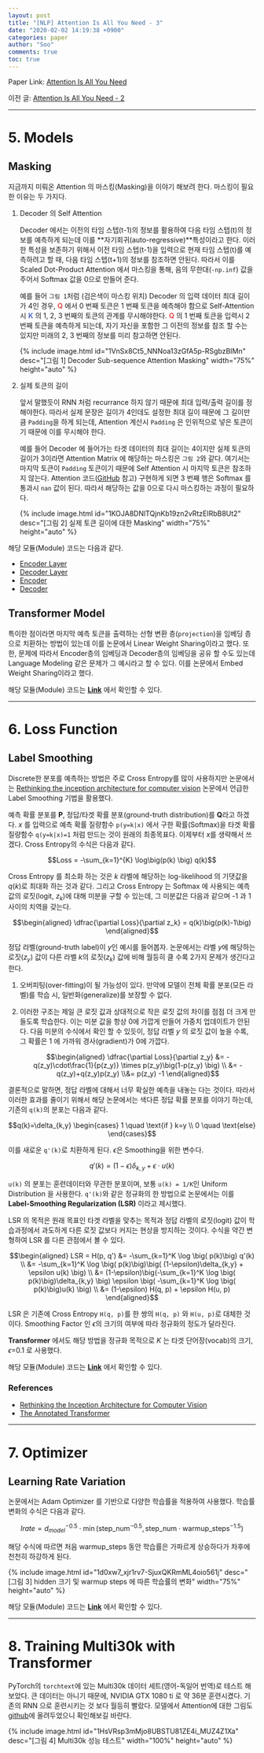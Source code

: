 ```yaml
---
layout: post
title: "[NLP] Attention Is All You Need - 3"
date: "2020-02-02 14:19:38 +0900"
categories: paper
author: "Soo"
comments: true
toc: true
---
```


Paper Link: [Attention Is All You Need](https://arxiv.org/abs/1706.03762)

이전 글: [Attention Is All You Need - 2](https://simonjisu.github.io/paper/2020/02/02/attentionisallyouneed2.html)

---

# 5. Models

## Masking

지금까지 미뤄온 Attention 의 마스킹(Masking)을 이야기 해보려 한다. 마스킹이 필요한 이유는 두 가지다.

1. Decoder 의 Self Attention 

    Decoder 에서는 이전의 타임 스텝(t-1)의 정보를 활용하여 다음 타임 스텝(t)의 정보를 예측하게 되는데 이를 **자기회귀(auto-regressive)**특성이라고 한다. 이러한 특성을 보존하기 위해서 이전 타임 스텝(t-1)을 입력으로 현재 타임 스텝(t)를 예측하려고 할 때, 다음 타임 스텝(t+1)의 정보를 참조하면 안된다. 따라서 이를 Scaled Dot-Product Attention 에서 마스킹을 통해, 음의 무한대(`-np.inf`) 값을 주어서 Softmax 값을 0으로 만들어 준다. 

    예를 들어 `그림 1`처럼 (검은색이 마스킹 위치) Decoder 의 입력 데이터 최대 길이가 4인 경우, <span style="color:#e25252">**Q**</span> 에서 0 번째 토큰은 1 번째 토큰을 예측해야 함으로 Self-Attention 시 <span style="color:#5470cc">**K**</span> 의 1, 2, 3 번째의 토큰의 관계를 무시해야한다. <span style="color:#e25252">**Q**</span> 의 1 번째 토큰을 입력시 2 번째 토큰을 예측하게 되는데, 자기 자신을 포함한 그 이전의 정보를 참조 할 수는 있지만 미래의 2, 3 번째의 정보를 미리 참고하면 안된다.

    {% include image.html id="1VnSx8Ct5_NNNoa13zGfA5p-RSgbzBIMn" desc="[그림 1] Decoder Sub-sequence Attention Masking" width="75%" height="auto" %}

2. 실제 토큰의 길이

    앞서 말했듯이 RNN 처럼 recurrance 하지 않기 때문에 최대 입력/출력 길이를 정해야한다. 따라서 실제 문장은 길이가 4인데도 설정한 최대 길이 때문에 그 길이만큼 `Padding`을 하게 되는데, Attention 계산시 `Padding` 은 인위적으로 넣은 토큰이기 때문에 이를 무시해야 한다. 

    예를 들어 Decoder 에 들어가는 타겟 데이터의 최대 길이는 4이지만 실제 토큰의 길이가 3이라면 Attention Matrix 에 해당하는 마스킹은 `그림 2`와 같다. 여기서는 마지막 토큰이 `Padding` 토큰이기 때문에 Self Attention 시 마지막 토큰은 참조하지 않는다. Attention 코드([GitHub](https://github.com/simonjisu/annotated-transformer-kr/blob/master/transformer/modules.py) 참고) 구현하게 되면 3 번째 행은 Softmax 를 통과시 `nan` 값이 된다. 따라서 해당하는 값을 0으로 다시 마스킹하는 과정이 필요하다. 

    {% include image.html id="1KOJA8DNlTQjnKb19zn2vRtzEIRbB8Ut2" desc="[그림 2] 실제 토큰 길이에 대한 Masking" width="75%" height="auto" %}

해당 모듈(Module) 코드는 다음과 같다.
* [Encoder Layer](https://github.com/simonjisu/annotated-transformer-kr/blob/9c1e4988e5aba3d2b971074590ce49e50c3aa823/transformer/layers.py#L11)
* [Decoder Layer](https://github.com/simonjisu/annotated-transformer-kr/blob/9c1e4988e5aba3d2b971074590ce49e50c3aa823/transformer/layers.py#L42)
* [Encoder](https://github.com/simonjisu/annotated-transformer-kr/blob/9c1e4988e5aba3d2b971074590ce49e50c3aa823/transformer/models.py#L10)
* [Decoder](https://github.com/simonjisu/annotated-transformer-kr/blob/9c1e4988e5aba3d2b971074590ce49e50c3aa823/transformer/models.py#L54)

## Transformer Model

특이한 점이라면 마지막 예측 토큰을 출력하는 선형 변환 층(`projection`)을 임베딩 층으로 치환하는 방법이 있는데 이를 논문에서 Linear Weight Sharing이라고 했다. 또한, 문제에 따라서 Encoder층의 임베딩과 Decoder층의 임베딩을 공유 할 수도 있는데 Language Modeling 같은 문제가 그 예시라고 할 수 있다. 이를 논문에서 Embed Weight Sharing이라고 했다.

해당 모듈(Module) 코드는 [**Link**](https://github.com/simonjisu/annotated-transformer-kr/blob/9c1e4988e5aba3d2b971074590ce49e50c3aa823/transformer/models.py#L112) 에서 확인할 수 있다.

---

# 6. Loss Function

## Label Smoothing

Discrete한 분포를 예측하는 방법은 주로 Cross Entropy를 많이 사용하지만 논문에서는 [Rethinking the inception architecture for computer vision](https://arxiv.org/abs/1512.00567) 논문에서 언급한 Label Smoothing 기법을 활용했다. 

예측 확률 분포를 **P**, 정답/타겟 확률 분포(ground-truth distribution)를 **Q**라고 하겠다. $x$ 를 입력으로 예측 확률 질량함수 `p(y=k|x)` 에서 구한 확률(Softmax)을 타겟 확률 질량함수 `q(y=k|x)=1` 처럼 만드는 것이 원래의 최종목표다. 이제부터 $x$를 생략해서 쓰겠다. Cross Entropy의 수식은 다음과 같다.

$$Loss = -\sum_{k=1}^{K} \log\big(p(k) \big) q(k)$$

Cross Entropy 를 최소화 하는 것은 $k$ 라벨에 해당하는 log-likelihood 의 기댓값을 $q(k)$로 최대화 하는 것과 같다. 그리고 Cross Entropy 는 Softmax 에 사용되는 예측값의 로짓(logit, $z_k$)에 대해 미분을 구할 수 있는데, 그 미분값은 다음과 같으며 -1 과 1 사이의 치역을 갖는다.

$$\begin{aligned} \dfrac{\partial Loss}{\partial z_k} = q(k)\big(p(k)-1\big) \end{aligned}$$

정답 라벨(ground-truth label)이 $y$인 예시를 들어봅자. 논문에서는 라벨 $y$에 해당하는 로짓($z_y$) 값이 다른 라벨 $k$의 로짓($z_k$) 값에 비해 월등히 클 수록 2가지 문제가 생긴다고 한다. 

1. 오버피팅(over-fitting)이 될 가능성이 있다. 만약에 모델이 전체 확률 분포(모든 라벨)를 학습 시, 일반화(generalize)를 보장할 수 없다.
2. 이러한 구조는 제일 큰 로짓 값과 상대적으로 작은 로짓 값의 차이를 점점 더 크게 만들도록 학습한다. 이는 미분 값을 항상 0에 가깝게 만들어 가중치 업데이트가 안된다. 다음 미분의 수식에서 확인 할 수 있듯이, 정답 라벨 $y$ 의 로짓 값이 높을 수록, 그 확률은 1 에 가까워 경사(gradient)가 0에 가깝다.

    $$\begin{aligned} \dfrac{\partial Loss}{\partial z_y} &= -q(z_y)\cdot\frac{1}{p(z_y)} \times p(z_y)\big(1-p(z_y) \big) \\ &= -q(z_y)+q(z_y)p(z_y) \\&= p(z_y) -1 \end{aligned}$$

결론적으로 말하면, 정답 라벨에 대해서 너무 확실한 예측을 내놓는 다는 것이다. 따라서 이러한 효과를 줄이기 위해서 해당 논문에서는 색다른 정답 확률 분포를 이야기 하는데, 기존의 `q(k)`의 분포는 다음과 같다.

$$q(k)=\delta_{k,y} \begin{cases} 1 \quad \text{if } k=y \\ 0 \quad \text{else} \end{cases}$$

이를 새로운 `q'(k)`로 치환하게 된다. $\epsilon$은 Smoothing을 위한 변수다.

$$q'(k) = (1-\epsilon)\delta_{k,y} + \epsilon \cdot u(k)$$

`u(k)` 의 분포는 훈련데이터와 무관한 분포이며, 보통 `u(k) = 1/K`인 Uniform Distribution 을 사용한다. `q'(k)`와 같은 정규화의 한 방법으로 논문에서는 이를 **Label-Smoothing Regularization (LSR)** 이라고 제시했다.

LSR 의 목적은 원래 목표인 타겟 라벨을 맞추는 목적과 정답 라벨의 로짓(logit) 값이 학습과정에서 과도하게 다른 로짓 값보다 커지는 현상을 방지하는 것이다. 수식을 약간 변형하여 LSR 를 다른 관점에서 볼 수 있다.

$$\begin{aligned} LSR = H(p, q') &= -\sum_{k=1}^K \log \big( p(k)\big) q'(k) \\ &= -\sum_{k=1}^K \log \big( p(k)\big)\big( (1-\epsilon)\delta_{k,y} + \epsilon u(k) \big) \\ &= (1-\epsilon)\big(-\sum_{k=1}^K \log \big( p(k)\big)\delta_{k,y} \big) \epsilon \big( -\sum_{k=1}^K \log \big( p(k)\big)u(k) \big) \\ &= (1-\epsilon) H(q, p) + \epsilon H(u, p) \end{aligned}$$

LSR 은 기존에 Cross Entropy `H(q, p)`를 한 쌍의 `H(q, p)` 와 `H(u, p)`로 대체한 것이다. Smoothing Factor 인 $\epsilon$의 크기의 여부에 따라 정규화의 정도가 달라진다.

**Transformer** 에서도 해당 방법을 정규화 목적으로 $K$ 는 타겟 단어장(vocab)의 크기, $\epsilon$=0.1 로 사용했다.

해당 모듈(Module) 코드는 [**Link**](https://github.com/simonjisu/annotated-transformer-kr/blob/9c1e4988e5aba3d2b971074590ce49e50c3aa823/transformer/labelsmooth.py#L5) 에서 확인할 수 있다.

### References

* [Rethinking the Inception Architecture for Computer Vision](https://arxiv.org/abs/1512.00567)
* [The Annotated Transformer](http://nlp.seas.harvard.edu/2018/04/03/attention.html#label-smoothing)

---

# 7. Optimizer

## Learning Rate Variation

논문에서는 Adam Optimizer 를 기반으로 다양한 학습률을 적용하여 사용했다. 학습률 변화의 수식은 다음과 같다.

$$lrate = d_{model}^{-0.5} \cdot \min(\text{step_num}^{-0.5}, \text{step_num} \cdot \text{warmup_steps}^{-1.5} )$$

해당 수식에 따르면 처음 warmup_steps 동안 학습률은 가파르게 상승하다가 차후에 천천히 하강하게 된다.

{% include image.html id="1d0xw7_xjr1rv7-SjuxQKRmML4oio561j" desc="[그림 3] hidden 크기 및 warmup steps 에 따른 학습률의 변화" width="75%" height="auto" %}

해당 모듈(Module) 코드는 [**Link**](https://github.com/simonjisu/annotated-transformer-kr/blob/9c1e4988e5aba3d2b971074590ce49e50c3aa823/transformer/warmupoptim.py#L1) 에서 확인할 수 있다.

---

# 8. Training Multi30k with Transformer

PyTorch의 `torchtext`에 있는 Multi30k 데이터 세트(영어-독일어 번역)로 테스트 해보았다. 큰 데이터는 아니기 때문에, NVIDIA GTX 1080 ti 로 약 36분 훈련시켰다. 기존의 RNN 으로 훈련시키는 것 보다 월등히 빨랐다. 모델에서 Attention에 대한 그림도 [github](https://github.com/simonjisu/annotated-transformer-kr)에 올려두었으니 확인해보길 바란다.

{% include image.html id="1HsVRsp3mMjo8UBSTU81ZE4i_MUZ4Z1Xa" desc="[그림 4] Multi30k 성능 테스트" width="100%" height="auto" %}